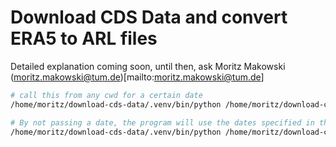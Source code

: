 # Download CDS Data and convert ERA5 to ARL files

Detailed explanation coming soon, until then, ask Moritz Makowski (moritz.makowski@tum.de)[mailto:moritz.makowski@tum.de]

```bash
# call this from any cwd for a certain date
/home/moritz/download-cds-data/.venv/bin/python /home/moritz/download-cds-data/run.py 20211010

# By not passing a date, the program will use the dates specified in the config.json
/home/moritz/download-cds-data/.venv/bin/python /home/moritz/download-cds-data/run.py
```
